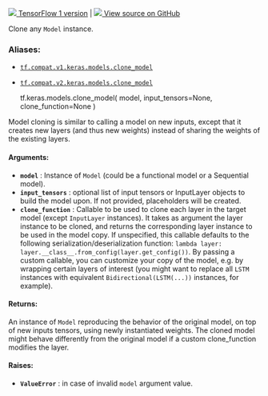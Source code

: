 [ ![](https://tensorflow.google.cn/images/tf_logo_32px.png) TensorFlow 1
version](/versions/r1.15/api_docs/python/tf/keras/models/clone_model) |  [
![](https://tensorflow.google.cn/images/GitHub-Mark-32px.png) View source on
GitHub
](https://github.com/tensorflow/tensorflow/blob/r2.0/tensorflow/python/keras/models.py#L379-L422)  
  
  
Clone any `Model` instance.

### Aliases:

  * [`tf.compat.v1.keras.models.clone_model`](/api_docs/python/tf/keras/models/clone_model)
  * [`tf.compat.v2.keras.models.clone_model`](/api_docs/python/tf/keras/models/clone_model)

    
    
    tf.keras.models.clone_model(
        model,
        input_tensors=None,
        clone_function=None
    )
    

Model cloning is similar to calling a model on new inputs, except that it
creates new layers (and thus new weights) instead of sharing the weights of
the existing layers.

#### Arguments:

  * **`model`** : Instance of `Model` (could be a functional model or a Sequential model).
  * **`input_tensors`** : optional list of input tensors or InputLayer objects to build the model upon. If not provided, placeholders will be created.
  * **`clone_function`** : Callable to be used to clone each layer in the target model (except `InputLayer` instances). It takes as argument the layer instance to be cloned, and returns the corresponding layer instance to be used in the model copy. If unspecified, this callable defaults to the following serialization/deserialization function: `lambda layer: layer.__class__.from_config(layer.get_config())`. By passing a custom callable, you can customize your copy of the model, e.g. by wrapping certain layers of interest (you might want to replace all `LSTM` instances with equivalent `Bidirectional(LSTM(...))` instances, for example).

#### Returns:

An instance of `Model` reproducing the behavior of the original model, on top
of new inputs tensors, using newly instantiated weights. The cloned model
might behave differently from the original model if a custom clone_function
modifies the layer.

#### Raises:

  * **`ValueError`** : in case of invalid `model` argument value.

